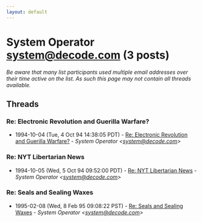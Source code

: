```yaml
---
layout: default
---
```


# System Operator <system@decode.com> (3 posts)

_Be aware that many list participants used multiple email addresses over their time active on the list. As such this page may not contain all threads available._

## Threads

### Re: Electronic Revolution and Guerilla Warfare?
+ 1994-10-04 (Tue, 4 Oct 94 14:38:05 PDT) - [Re: Electronic Revolution and Guerilla Warfare?](/archive/1994/10/977343b5a00da6513598048689f58e05da659e6f5ad12e33366772c7eef606e5) - _System Operator \<system@decode.com\>_

### Re: NYT Libertarian News
+ 1994-10-05 (Wed, 5 Oct 94 09:52:00 PDT) - [Re: NYT Libertarian News](/archive/1994/10/902fbf0e9dde160662e334eadb06b5c12f7011d4838ec5900ded65ac1efe02a6) - _System Operator \<system@decode.com\>_

### Re: Seals and Sealing Waxes
+ 1995-02-08 (Wed, 8 Feb 95 09:08:22 PST) - [Re: Seals and Sealing Waxes](/archive/1995/02/ef01e379ebc8aa8f5089c04a13a4c734c4ac8886067c41e39e01b50ee9338659) - _System Operator \<system@decode.com\>_

